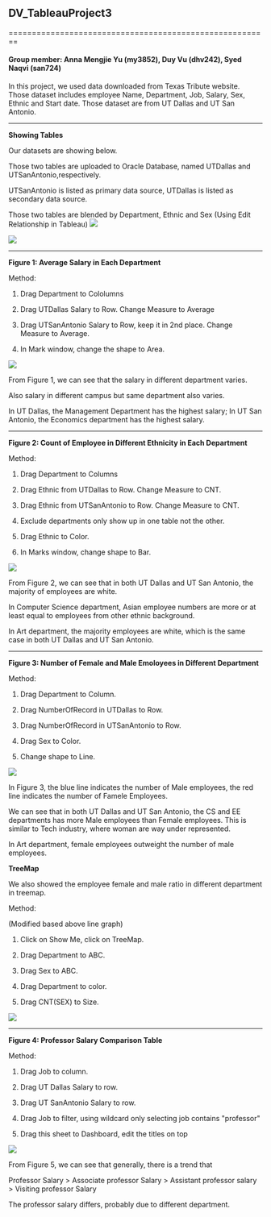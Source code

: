 ## DV_TableauProject3
========================================================
#### Group member: Anna Mengjie Yu (my3852),  Duy Vu (dhv242),  Syed Naqvi (san724)
In this project, we used data downloaded from Texas Tribute website. 
Those dataset includes employee Name, Department, Job, Salary, Sex, Ethnic and Start date. 
Those dataset are from UT Dallas and UT San Antonio.

*********
**Showing Tables**

Our datasets are showing below.

Those two tables are uploaded to Oracle Database, named UTDallas and UTSanAntonio,respectively.

UTSanAntonio is listed as primary data source, UTDallas is listed as secondary data source.

Those two tables are blended by Department, Ethnic and Sex (Using Edit Relationship in Tableau)
![](./UTDallas.png)

![](./UTSanAntonio.png)

*********
**Figure 1: Average Salary in Each Department**

Method:

1. Drag Department to Cololumns

2. Drag UTDallas Salary to Row. Change Measure to Average

3. Drag UTSanAntonio Salary to Row, keep it in 2nd place. Change Measure to Average.

4. In Mark window, change the shape to Area.

![](./DepAvgSal.png)

  From Figure 1, we can see that the salary in different department varies. 
  
  Also salary in different campus but same department also varies. 
  
  In UT Dallas, the Management Department has the highest salary; In UT San Antonio, the Economics department has the highest salary.

*********
**Figure 2: Count of Employee in Different Ethnicity in Each Department**

Method:

1. Drag Department to Columns

2. Drag Ethnic from UTDallas to Row. Change Measure to CNT.

3. Drag Ethnic from UTSanAntonio to Row. Change Measure to CNT.

4. Exclude departments only show up in one table not the other.

5. Drag Ethnic to Color.

6. In Marks window, change shape to Bar.

![](./DepEthnic.png)

From Figure 2, we can see that in both UT Dallas and UT San Antonio, the majority of employees are white.

In Computer Science department, Asian employee numbers are more or at least equal to employees from other ethnic background. 

In Art department, the majority employees are white, which is the same case in both UT Dallas and UT San Antonio.

*********
**Figure 3: Number of Female and Male Emoloyees in Different Department**

Method:

1. Drag Department to Column.

2. Drag NumberOfRecord in UTDallas to Row.

3. Drag NumberOfRecord in UTSanAntonio to Row.

4. Drag Sex to Color.

5. Change shape to Line.


![](./FM.png)


In Figure 3, the blue line indicates the number of Male employees, the red line indicates the number of Famele Employees.

We can see that in both UT Dallas and UT San Antonio, the CS and EE departments has more Male employees than Female employees. This is similar to Tech industry, where woman are way under represented.

In Art department, female employees outweight the number of male employees.


**TreeMap**

We also showed the employee female and male ratio in different department in treemap.

Method:

(Modified based above line graph)

1. Click on Show Me, click on TreeMap.

2. Drag Department to ABC.

3. Drag Sex to ABC.

4. Drag Department to color.

5. Drag CNT(SEX) to Size.


![](./DepSexCnt.png)

*********
**Figure 4: Professor Salary Comparison Table**

Method: 

1. Drag Job to column.

2. Drag UT Dallas Salary to row.

3. Drag UT SanAntonio Salary to row.

4. Drag Job to filter, using wildcard only selecting job contains "professor"

5. Drag this sheet to Dashboard, edit the titles on top

![](./ProfSal.png)

From Figure 5, we can see that generally, there is a trend that

Professor Salary > Associate professor Salary > Assistant professor salary > Visiting professor Salary

The professor salary differs, probably due to different department.









